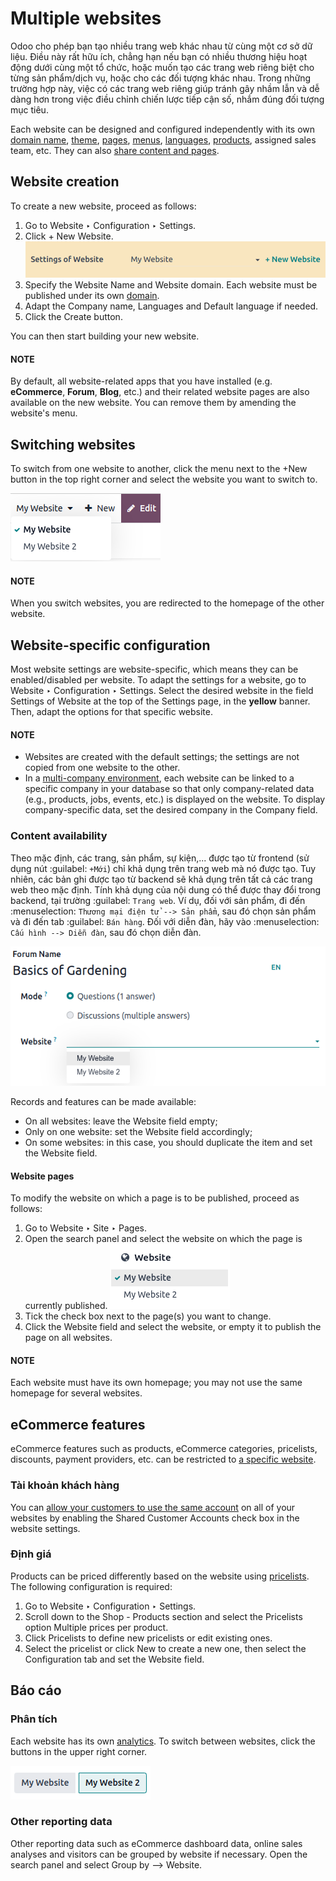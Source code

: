 # Multiple websites

Odoo cho phép bạn tạo nhiều trang web khác nhau từ cùng một cơ sở dữ liệu. Điều này rất hữu ích, chẳng hạn nếu bạn có nhiều thương hiệu hoạt động dưới cùng một tổ chức, hoặc muốn tạo các trang web riêng biệt cho từng sản phẩm/dịch vụ, hoặc cho các đối tượng khác nhau. Trong những trường hợp này, việc có các trang web riêng giúp tránh gây nhầm lẫn và dễ dàng hơn trong việc điều chỉnh chiến lược tiếp cận số, nhắm đúng đối tượng mục tiêu.

Each website can be designed and configured independently with its own [domain name](domain_names.md), [theme](../web_design/themes.md), [pages](../pages.md), [menus](../pages/menus.md), [languages](translate.md), [products](../../ecommerce/products.md), assigned sales team, etc. They can also
[share content and pages](#multi-website-website-content).

## Website creation

To create a new website, proceed as follows:

1. Go to Website ‣ Configuration ‣ Settings.
2. Click + New Website.
   ![New website button](../../../../_images/create-website.png)
3. Specify the Website Name and Website domain. Each website must be
   published under its own [domain](domain_names.md).
4. Adapt the Company name, Languages and Default language
   if needed.
5. Click the Create button.

You can then start building your new website.

#### NOTE
By default, all website-related apps that you have installed (e.g. **eCommerce**,
**Forum**, **Blog**, etc.) and their related website pages are also available on the
new website. You can remove them by amending the website's menu.

## Switching websites

To switch from one website to another, click the menu next to the +New button in the
top right corner and select the website you want to switch to.

![Website selector](../../../../_images/switch-websites.png)

#### NOTE
When you switch websites, you are redirected to the homepage of the other website.

## Website-specific configuration

Most website settings are website-specific, which means they can be enabled/disabled per website. To
adapt the settings for a website, go to Website ‣ Configuration ‣ Settings.
Select the desired website in the field Settings of Website at the top of the
Settings page, in the **yellow** banner. Then, adapt the options for that specific
website.

#### NOTE
- Websites are created with the default settings; the settings are not copied from one website to
  the other.
- In a [multi-company environment](../../../general/companies.md), each website can be
  linked to a specific company in your database so that only company-related data (e.g.,
  products, jobs, events, etc.) is displayed on the website. To display company-specific data,
  set the desired company in the Company field.

<a id="multi-website-website-content"></a>

### Content availability

Theo mặc định, các trang, sản phẩm, sự kiện,... được tạo từ frontend (sử dụng nút :guilabel: `+Mới`) chỉ khả dụng trên trang web mà nó được tạo. Tuy nhiên, các bản ghi được tạo từ backend sẽ khả dụng trên tất cả các trang web theo mặc định. Tính khả dụng của nội dung có thể được thay đổi trong backend, tại trường :guilabel: `Trang web`. Ví dụ, đối với sản phẩm, đi đến :menuselection: `Thương mại điện tử --> Sản phẩm`, sau đó chọn sản phẩm và đi đến tab :guilabel: `Bán hàng`. Đối với diễn đàn, hãy vào :menuselection: `Cấu hình --> Diễn đàn`, sau đó chọn diễn đàn.

![Website field in Forum form](../../../../_images/forum-multi-website.png)

<a id="website-field"></a>

Records and features can be made available:

- On all websites: leave the Website field empty;
- Only on one website: set the Website field accordingly;
- On some websites: in this case, you should duplicate the item and set the Website
  field.

#### Website pages

To modify the website on which a page is to be published, proceed as follows:

1. Go to Website ‣ Site ‣ Pages.
2. Open the search panel and select the website on which the page is currently published.
   ![Display pages per website](../../../../_images/pages-switch-websites.png)
3. Tick the check box next to the page(s) you want to change.
4. Click the Website field and select the website, or empty it to publish the page on
   all websites.

#### NOTE
Each website must have its own homepage; you may not use the same homepage for several websites.

## eCommerce features

eCommerce features such as products, eCommerce categories, pricelists, discounts, payment providers,
etc. can be restricted to [a specific website](#website-field).

### Tài khoản khách hàng

You can [allow your customers to use the same account](../../ecommerce/customer_accounts.md) on all of your websites by enabling the Shared
Customer Accounts check box in the website settings.

### Định giá

Products can be priced differently based on the website using [pricelists](../../ecommerce/products/price_management.md#ecommerce-pricelists). The following configuration is required:

1. Go to Website ‣ Configuration ‣ Settings.
2. Scroll down to the Shop - Products section and select the Pricelists
   option Multiple prices per product.
3. Click Pricelists to define new pricelists or edit existing ones.
4. Select the pricelist or click New to create a new one, then select the
   Configuration tab and set the Website field.

## Báo cáo

### Phân tích

Each website has its own [analytics](../reporting/analytics.md#analytics-plausible). To switch between websites, click
the buttons in the upper right corner.

![Switch websites in analytics](../../../../_images/analytics-switch-websites.png)

### Other reporting data

Other reporting data such as eCommerce dashboard data, online sales analyses and visitors can be
grouped by website if necessary. Open the search panel and select Group by --> Website.
